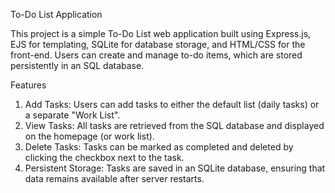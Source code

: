 To-Do List Application


This project is a simple To-Do List web application built using Express.js, EJS for templating, SQLite for database storage, and HTML/CSS for the front-end. Users can create and manage to-do items, which are stored persistently in an SQL database.

Features
1) Add Tasks: Users can add tasks to either the default list (daily tasks) or a separate "Work List".
2) View Tasks: All tasks are retrieved from the SQL database and displayed on the homepage (or work list).
3) Delete Tasks: Tasks can be marked as completed and deleted by clicking the checkbox next to the task.
4) Persistent Storage: Tasks are saved in an SQLite database, ensuring that data remains available after server restarts.
